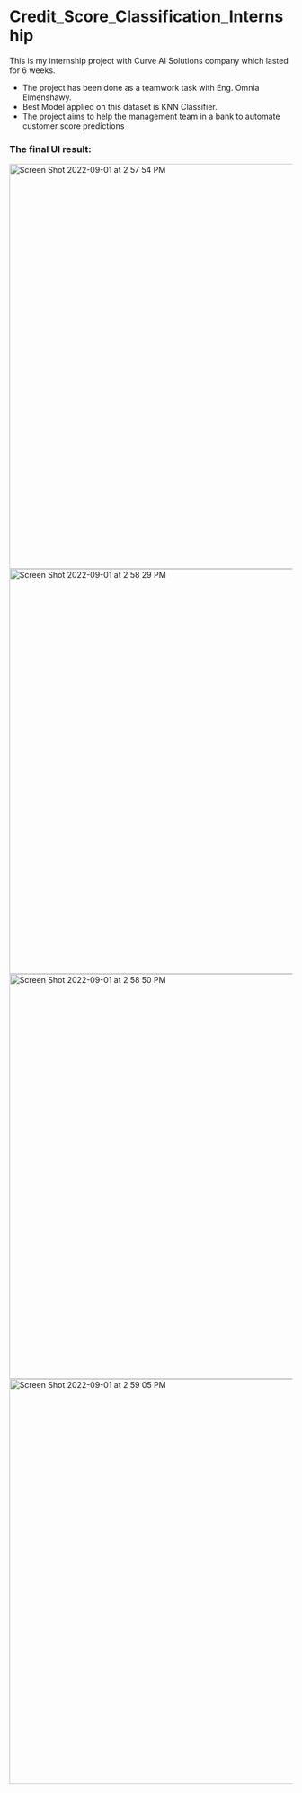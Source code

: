 # Credit_Score_Classification_Internship
This is my internship project with Curve AI Solutions company which lasted for 6 weeks.
- The project has been done as a teamwork task with Eng. Omnia Elmenshawy.
- Best Model applied on this dataset is KNN Classifier.
- The project aims to help the management team in a bank to automate customer score predictions
### The final UI result:
<img width="720" alt="Screen Shot 2022-09-01 at 2 57 54 PM" src="https://user-images.githubusercontent.com/77496383/187908652-39b272ad-068f-47c6-9594-e3f6d8912f85.png">
<img width="720" alt="Screen Shot 2022-09-01 at 2 58 29 PM" src="https://user-images.githubusercontent.com/77496383/187908661-0b03f787-2cfa-41ca-923d-f9a9e62f0db1.png">
<img width="720" alt="Screen Shot 2022-09-01 at 2 58 50 PM" src="https://user-images.githubusercontent.com/77496383/187908667-cd6702c2-a8bb-450f-ab10-22cfeb80924b.png">
<img width="720" alt="Screen Shot 2022-09-01 at 2 59 05 PM" src="https://user-images.githubusercontent.com/77496383/187908683-dd6cc04d-d8c6-4539-aa81-a5a08140884d.png">

